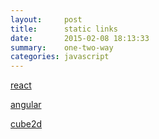 ```yaml
---
layout:     post
title:      static links
date:       2015-02-08 18:13:33
summary:    one-two-way
categories: javascript
---
```


[react](/react.html)

[angular](/angular.html)

[cube2d](/cube2d.html)
